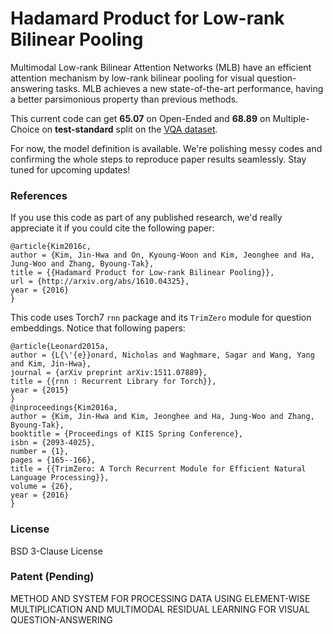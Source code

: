 # Hadamard Product for Low-rank Bilinear Pooling

Multimodal Low-rank Bilinear Attention Networks (MLB) have an efficient attention mechanism by low-rank bilinear pooling for visual question-answering tasks. MLB achieves a new state-of-the-art performance, having a better parsimonious property than previous methods.

This current code can get **65.07** on Open-Ended and **68.89** on Multiple-Choice on **test-standard** split on the [VQA dataset](http://visualqa.org).

For now, the model definition is available. We're polishing messy codes and confirming the whole steps to reproduce paper results seamlessly. Stay tuned for upcoming updates!

### References

If you use this code as part of any published research, we'd really appreciate it if you could cite the following paper:

```
@article{Kim2016c,
author = {Kim, Jin-Hwa and On, Kyoung-Woon and Kim, Jeonghee and Ha, Jung-Woo and Zhang, Byoung-Tak},
title = {{Hadamard Product for Low-rank Bilinear Pooling}},
url = {http://arxiv.org/abs/1610.04325},
year = {2016}
}
```

This code uses Torch7 `rnn` package and its `TrimZero` module for question embeddings. Notice that following papers:

```
@article{Leonard2015a,
author = {L{\'{e}}onard, Nicholas and Waghmare, Sagar and Wang, Yang and Kim, Jin-Hwa},
journal = {arXiv preprint arXiv:1511.07889},
title = {{rnn : Recurrent Library for Torch}},
year = {2015}
}
@inproceedings{Kim2016a,
author = {Kim, Jin-Hwa and Kim, Jeonghee and Ha, Jung-Woo and Zhang, Byoung-Tak},
booktitle = {Proceedings of KIIS Spring Conference},
isbn = {2093-4025},
number = {1},
pages = {165--166},
title = {{TrimZero: A Torch Recurrent Module for Efficient Natural Language Processing}},
volume = {26},
year = {2016}
}
```

### License

BSD 3-Clause License
  
### Patent (Pending)

METHOD AND SYSTEM FOR PROCESSING DATA USING ELEMENT-WISE MULTIPLICATION AND MULTIMODAL RESIDUAL LEARNING FOR VISUAL QUESTION-ANSWERING
